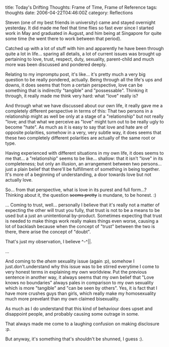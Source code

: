 title: Today's Drifting Thoughts: Frame of Time, Frame of Reference
tags: thoughts
date: 2006-04-22T04:46:00Z
category: Reflections

Steven (one of my best friends in university) came and stayed overnight yesterday. It did made me feel that time flies so fast ever since I started work in May and graduated in August, and him being at Singapore for quite some time (he went there to work between that period).

Catched up with a lot of stuff with him and apparently he have been through quite a lot in life… sparing all details, a lot of current issues was brought up pertaining to love, trust, respect, duty, sexuality, parent-child and much more was been discussed and pondered deeply.

Relating to my impromptu post, it's like… it's pretty much a very big question to be really pondered, actually. Being through all the life's ups and downs, it does seems that from a certain perspective, love can be something that is indirectly "tangible" and "possessable". Thinking it through, it really made me think very hard: what "love" really is?

And through what we have discussed about our own life, it really gave me a completely different perspective in terms of this: That two persons in a relationship might as well be only at a stage of a "relationship" but not really "love; and that what we perceive as "love" might turn out to be really ugly to become "hate". As much as it is easy to say that love and hate are of opposite polarities, somehow in a very, very subtle way, it does seems that these two completely different polarities are actually of the same root or type.

Having experienced with different situations in my own life, it does seems to me that… a "relationship" seems to be like… shallow: that it isn't "love" in its completeness; but only an illusion, an arrangement between two persons… just a plain belief that there'll be fulfillment of something in being together. It's more of a beginning of understanding, a door towards love but not actually love.

So… from that perspective, what is love in its purest and full form…? Thinking about it, the question ~~seems pretty~~ is mundane, to be honest. :)

… Coming to trust, well… personally I believe that it's really not a matter of expecting the other will trust you fully, that trust is not to be a means to be used but a just an unintentional by-product. Sometimes expecting that trust is needed to make things work really makes things even worse, causing a lot of backlash because when the concept of "trust" between the two is there, there arise the concept of "doubt".

That's just my observation, I believe ^-^||.

…

And coming to the *ahem* sexuality issue (again :p), somehow I just.don't.understand why this issue was to be stirred everytime I come to very honest terms in explaining my own worldview. Put the previous sentence in another way, it always seems that my own belief that "Love knows no boundaries" always pales in comparison to my own sexuality which is more "tangible" and "can be seen by others". Yes, it is fact that I have more crushes guys than girls, which really make my homosexuality much more prevelant than my own claimed bisexuality.

As much as I do understand that this kind of behaviour does upset and disappoint people, and probably causing some outrage in some.

That always made me come to a laughing confusion on making disclosure :p.

But anyway, it's something that's shouldn't be shunned, I guess :).
